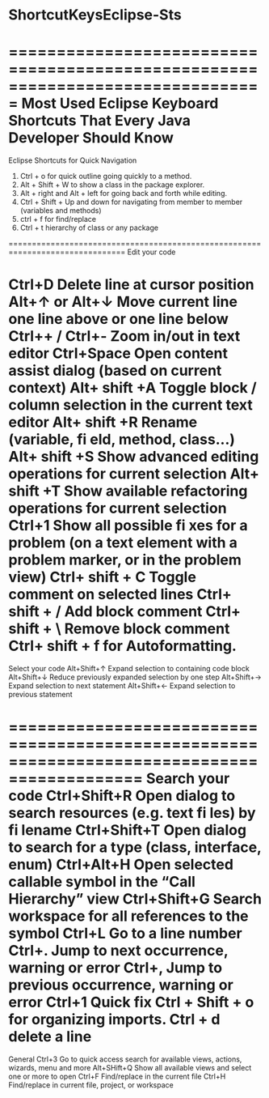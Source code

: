 # ShortcutKeysEclipse-Sts
===============================================================================
Most Used Eclipse Keyboard Shortcuts That Every Java Developer Should Know
===============================================================================
Eclipse Shortcuts for Quick Navigation
1.	Ctrl + o	                         for quick outline going quickly to a method.
2.	Alt + Shift + W	                   to show a class in the package explorer.
3.	Alt + right and Alt + left 	       for going back and forth while editing.
4.	Ctrl + Shift + Up and down	       for navigating from member to member (variables and methods)
5.	ctrl + f                           for find/replace
6.	Ctrl + t                           hierarchy of class or any package

===============================================================================
Edit your code

Ctrl+D                               Delete line at cursor position
Alt+↑ or Alt+↓               Move current line one line above or one line below
Ctrl++ / Ctrl+-                Zoom in/out in text editor
Ctrl+Space                      Open content assist dialog (based on current context)
Alt+ shift +A                            Toggle block / column selection in the current text editor
Alt+ shift +R                            Rename (variable, fi eld, method, class...)
Alt+ shift +S                            Show advanced editing operations for current selection
Alt+ shift +T                            Show available refactoring operations for current selection
Ctrl+1                                   Show all possible fi xes for a problem
                                         (on a text element with a problem marker, or in the problem view)
Ctrl+ shift + C                          Toggle comment on selected lines
Ctrl+ shift + /                          Add block comment
Ctrl+ shift + \                          Remove block comment
Ctrl+ shift + f                          for Autoformatting.
=============================================================================================
Select your code
Alt+Shift+↑                           Expand selection to containing code block
Alt+Shift+↓                           Reduce previously expanded selection by one step
Alt+Shift+→                           Expand selection to next statement
Alt+Shift+←                           Expand selection to previous statement

 ============================================================================================
 Search your code
Ctrl+Shift+R                          Open dialog to search resources (e.g. text fi les) by fi lename
Ctrl+Shift+T                          Open dialog to search for a type (class, interface, enum)
Ctrl+Alt+H                            Open selected callable symbol in the “Call Hierarchy” view
Ctrl+Shift+G                          Search workspace for all references to the symbol
Ctrl+L                                Go to a line number
Ctrl+.                                Jump to next occurrence, warning or error
Ctrl+,                                Jump to previous occurrence, warning or error
Ctrl+1                                Quick fix
Ctrl + Shift + o                      for organizing imports.
Ctrl + d                              delete a line
============================================================================================
General
Ctrl+3                                Go to quick access search for available views, actions, wizards,
                                      menu and more
Alt+SHift+Q                           Show all available views and select one or more to open
Ctrl+F                                Find/replace in the current file
Ctrl+H                                Find/replace in current file, project, or workspace


